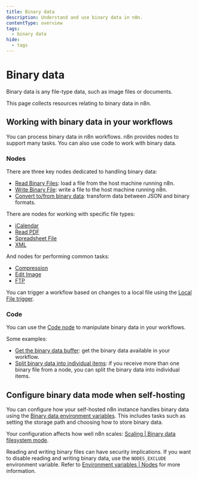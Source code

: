 ```yaml
---
title: Binary data
description: Understand and use binary data in n8n.
contentType: overview
tags:
  - binary data
hide:
  - tags
---
```


# Binary data

Binary data is any file-type data, such as image files or documents.

This page collects resources relating to binary data in n8n.

## Working with binary data in your workflows

You can process binary data in n8n workflows. n8n provides nodes to support many tasks. You can also use code to work with binary data. 

### Nodes

There are three key nodes dedicated to handling binary data:

* [Read Binary Files](/integrations/builtin/core-nodes/n8n-nodes-base.readbinaryfiles/): load a file from the host machine running n8n.
* [Write Binary File](/integrations/builtin/core-nodes/n8n-nodes-base.writebinaryfile/): write a file to the host machine running n8n.
* [Convert to/from binary data](/integrations/builtin/core-nodes/n8n-nodes-base.movebinarydata/): transform data between JSON and binary formats.

There are nodes for working with specific file types:

* [iCalendar](/integrations/builtin/core-nodes/n8n-nodes-base.ical/)
* [Read PDF](/integrations/builtin/core-nodes/n8n-nodes-base.readpdf/)
* [Spreadsheet File](/integrations/builtin/core-nodes/n8n-nodes-base.spreadsheetfile/)
* [XML](/integrations/builtin/core-nodes/n8n-nodes-base.xml/)

And nodes for performing common tasks:

* [Compression](/integrations/builtin/core-nodes/n8n-nodes-base.compression/)
* [Edit Image](/integrations/builtin/core-nodes/n8n-nodes-base.editimage/)
* [FTP](/integrations/builtin/core-nodes/n8n-nodes-base.ftp/)

You can trigger a workflow based on changes to a local file using the [Local File trigger](/integrations/builtin/core-nodes/n8n-nodes-base.localfiletrigger/).

### Code

You can use the [Code node](/code/code-node/) to manipulate binary data in your workflows.

Some examples:

* [Get the binary data buffer](/code/cookbook/code-node/get-binary-data-buffer/): get the binary data available in your workflow.
* [Split binary data into individual items](/code/cookbook/code-node/split-binary-file-data/): if you receive more than one binary file from a node, you can split the binary data into individual items.

## Configure binary data mode when self-hosting

You can configure how your self-hosted n8n instance handles binary data using the [Binary data environment variables](/hosting/environment-variables/environment-variables/#binary-data). This includes tasks such as setting the storage path and choosing how to store binary data.

Your configuration affects how well n8n scales: [Scaling | Binary data filesystem mode](/hosting/scaling/binary-data/).

Reading and writing binary files can have security implications. If you want to disable reading and writing binary data, use the `NODES_EXCLUDE` environment variable. Refer to [Environment variables | Nodes](https://docs.n8n.io/hosting/environment-variables/environment-variables/#nodes) for more information.
